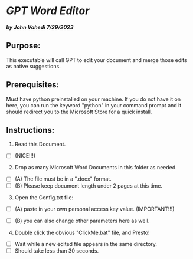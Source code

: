 # ***GPT Word Editor***
***by John Vahedi 7/29/2023***

## Purpose:

 This executable will call GPT to edit your document and merge
 those edits as native suggestions. 

## Prerequisites:

 Must have python preinstalled on your machine. If you do not have
 it on here, you can run the keyword "python" in your command 
 prompt and it should redirect you to the Microsoft Store for a 
 quick install.

## Instructions:

1. Read this Document. 
- [ ] (NICE!!!)

2. Drop as many Microsoft Word Documents in this folder as needed.
- [ ] (A) The file must be in a ".docx" format.
- [ ] (B) Please keep document length under 2 pages at this time.

3. Open the Config.txt file:
- [ ] (A) paste in your own personal access key value. (IMPORTANT!!!)
- [ ] (B) you can also change other parameters here as well. 
	

4. Double click the obvious "ClickMe.bat" file, and Presto! 
- [ ] Wait while a new edited file appears in the same directory. 
- [ ] Should take less than 30 seconds. 
